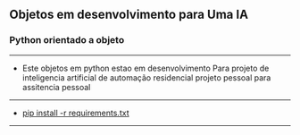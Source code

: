 
## Objetos em desenvolvimento para Uma IA 
### Python orientado a objeto
---
- Este objetos em python estao em desenvolvimento Para projeto de inteligencia artificial de automação residencial projeto pessoal para assitencia pessoal
---
- [pip install -r requirements.txt](https://github.com/Jonathan-A-Soares/Ia/blob/main/requisitos.txt)
---
